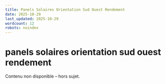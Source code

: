 ```yaml
---
title: Panels Solaires Orientation Sud Ouest Rendement
date: 2025-10-29
last_updated: 2025-10-29
wordcount: 12
robots: noindex
---
```


# panels solaires orientation sud ouest rendement

Contenu non disponible – hors sujet.